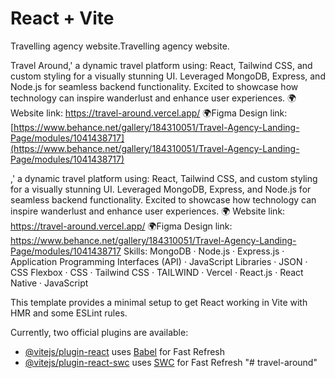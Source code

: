 # React + Vite
Travelling agency website.Travelling agency website.

Travel Around,' a dynamic travel platform using: React, Tailwind CSS, and custom styling for a visually stunning UI. Leveraged MongoDB, Express, and Node.js for seamless backend functionality. Excited to showcase how technology can inspire wanderlust and enhance user experiences. 
 🌍 Website link: https://travel-around.vercel.app/
 🌍Figma Design link: [https://www.behance.net/gallery/184310051/Travel-Agency-Landing-Page/modules/1041438717](https://www.behance.net/gallery/184310051/Travel-Agency-Landing-Page/modules/1041438717)

,' a dynamic travel platform using: React, Tailwind CSS, and custom styling for a visually stunning UI. Leveraged MongoDB, Express, and Node.js for seamless backend functionality. Excited to showcase how technology can inspire wanderlust and enhance user experiences. 🌍 Website link: https://travel-around.vercel.app/ 🌍Figma Design link: https://www.behance.net/gallery/184310051/Travel-Agency-Landing-Page/modules/1041438717
Skills: MongoDB · Node.js · Express.js · Application Programming Interfaces (API) · JavaScript Libraries · JSON · CSS Flexbox · CSS · Tailwind CSS · TAILWIND · Vercel · React.js · React Native · JavaScript

This template provides a minimal setup to get React working in Vite with HMR and some ESLint rules.

Currently, two official plugins are available:

- [@vitejs/plugin-react](https://github.com/vitejs/vite-plugin-react/blob/main/packages/plugin-react/README.md) uses [Babel](https://babeljs.io/) for Fast Refresh
- [@vitejs/plugin-react-swc](https://github.com/vitejs/vite-plugin-react-swc) uses [SWC](https://swc.rs/) for Fast Refresh
"# travel-around" 


